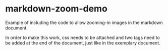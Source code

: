 
# markdown-zoom-demo

Example of including the code to allow zooming-in images in the markdown document.

In order to make this work, css needs to be attached and two tags need to be added at the end of the document, just like in the exemplary document.


